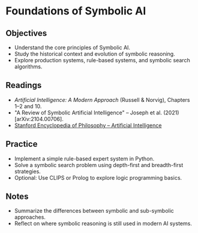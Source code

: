 # Foundations of Symbolic AI

## Objectives
- Understand the core principles of Symbolic AI.
- Study the historical context and evolution of symbolic reasoning.
- Explore production systems, rule-based systems, and symbolic search algorithms.

## Readings
- *Artificial Intelligence: A Modern Approach* (Russell & Norvig), Chapters 1–2 and 10.
- "A Review of Symbolic Artificial Intelligence" – Joseph et al. (2021) [arXiv:2104.00706].
- [Stanford Encyclopedia of Philosophy – Artificial Intelligence](https://plato.stanford.edu/entries/artificial-intelligence/)

## Practice
- Implement a simple rule-based expert system in Python.
- Solve a symbolic search problem using depth-first and breadth-first strategies.
- Optional: Use CLIPS or Prolog to explore logic programming basics.

## Notes
- Summarize the differences between symbolic and sub-symbolic approaches.
- Reflect on where symbolic reasoning is still used in modern AI systems.
